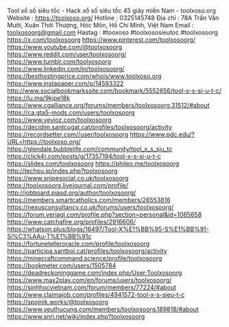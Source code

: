 Tool xổ số siêu tốc - Hack xổ số siêu tốc 45 giây miền Nam - toolxoso.org
Website : https://toolxoso.org/ 
Hotline : 0325145748
Địa chỉ : 78A Trần Văn Mười, Xuân Thới Thượng, Hóc Môn, Hồ Chí Minh, Việt Nam
Email : toolxosoorg@gmail.com
Hastag : #tooxoso #toolxososieutoc #toolxosoorg
https://x.com/toolxosoorg
https://www.pinterest.com/toolxosoorg/
https://www.youtube.com/@toolxosoorg
https://www.reddit.com/user/toolxosoorg/
https://www.tumblr.com/toolxosoorg
https://www.linkedin.com/in/toolxosoorg/  https://besthostingprice.com/whois/www.toolxoso.org
https://www.instapaper.com/p/14593322
http://www.socialbookmarkssite.com/bookmark/5552656/tool-x-s-si-u-t-c/
https://lu.ma/9kjpe18k
https://www.cgalliance.org/forums/members/toolxosoorg.31512/#about
https://ca.gta5-mods.com/users/toolxosoorg
https://www.vevioz.com/toolxosoorg
https://decidim.santcugat.cat/profiles/toolxosoorg/activity
https://recordsetter.com//user/toolxosoorg
https://www.pdc.edu/?URL=https://toolxoso.org/
https://glendale.bubblelife.com/community/tool_x_s_siu_tc
https://click4r.com/posts/g/17357194/tool-x-s-si-u-t-c
https://slides.com/toolxosoorg
https://phileo.me/toolxosoorg
http://techou.jp/index.php?toolxosoorg
https://www.snipesocial.co.uk/toolxosoorg
https://toolxosoorg.livejournal.com/profile/
http://jobboard.piasd.org/author/toolxosoorg/
https://members.smartcatholics.com/members/26553816
https://nexusconsultancy.co.uk/forums/users/toolxosoorg/
https://forum.veriagi.com/profile.php?section=personal&id=1065658
https://www.catchafire.org/profiles/2916606/
https://whatson.plus/blogs/16497/Tool-X%E1%BB%95-S%E1%BB%91-Si%C3%AAu-T%E1%BB%91c
https://fortunetelleroracle.com/profile/toolxosoorg
https://participa.santboi.cat/profiles/toolxosoorg/activity
https://minecraftcommand.science/profile/toolxosoorg
https://bookmeter.com/users/1505784
https://deadreckoninggame.com/index.php/User:Toolxosoorg
https://www.max2play.com/en/forums/users/toolxosoorg/
https://sinhhocvietnam.com/forum/members/77224/#about
https://www.claimajob.com/profiles/4941572-tool-x-s-sieu-t-c
https://spojnik.works/@toolxosoorg
https://www.yeuthucung.com/members/toolxosoorg.189818/#about
https://www.snri.net/wiki/index.php?toolxosoorg

